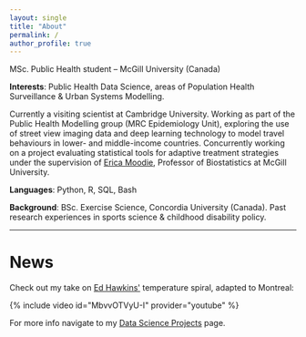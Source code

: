 ```yaml
---
layout: single
title: "About"
permalink: /
author_profile: true
---
```


MSc. Public Health student – McGill University (Canada)

**Interests**: Public Health Data Science, areas of Population Health Surveillance & Urban Systems Modelling.

Currently a visiting scientist at Cambridge University. Working as part of the Public Health Modelling group (MRC Epidemiology Unit), exploring the use of street view imaging data and deep learning technology to model travel behaviours in lower- and middle-income countries. Concurrently working on a project evaluating statistical tools for adaptive treatment strategies under the supervision of [Erica Moodie](http://www.ericamoodie.com), Professor of Biostatistics at McGill University.

**Languages**: Python, R, SQL, Bash

**Background**: BSc. Exercise Science, Concordia University (Canada). 
Past research experiences in sports science & childhood disability policy.

------

# News

Check out my take on [Ed Hawkins'](http://www.met.reading.ac.uk/~ed/home/index.php) temperature spiral, adapted to Montreal:

{% include video id="MbvvOTVyU-I" provider="youtube" %}

For more info navigate to my [Data Science Projects](https://luca-martial.github.io/projects/) page.